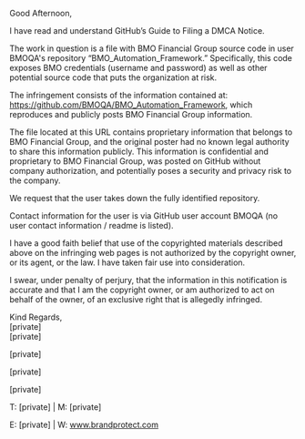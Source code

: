 Good Afternoon,

I have read and understand GitHub’s Guide to Filing a DMCA Notice.

The work in question is a file with BMO Financial Group source code in user BMOQA's repository “BMO_Automation_Framework.” Specifically, this code exposes BMO credentials (username and password) as well as other potential source code that puts the organization at risk.

The infringement consists of the information contained at: https://github.com/BMOQA/BMO_Automation_Framework, which reproduces and publicly posts BMO Financial Group information.

The file located at this URL contains proprietary information that belongs to BMO Financial Group, and the original poster had no known legal authority to share this information publicly. This information is confidential and proprietary to BMO Financial Group, was posted on GitHub without company authorization, and potentially poses a security and privacy risk to the company.

We request that the user takes down the fully identified repository.

Contact information for the user is via GitHub user account BMOQA (no user contact information / readme is listed).

I have a good faith belief that use of the copyrighted materials described above on the infringing web pages is not authorized by the copyright owner, or its agent, or the law. I have taken fair use into consideration.

I swear, under penalty of perjury, that the information in this notification is accurate and that I am the copyright owner, or am authorized to act on behalf of the owner, of an exclusive right that is allegedly infringed.

Kind Regards,  
[private]  
[private]


[private]

[private]

[private]

T: [private] | M: [private]

E: [private] | W: www.brandprotect.com
